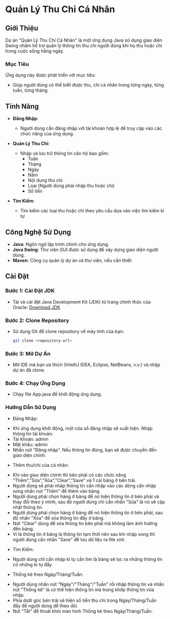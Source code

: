 # Quản Lý Thu Chi Cá Nhân

## Giới Thiệu

Dự án "Quản Lý Thu Chi Cá Nhân" là một ứng dụng Java sử dụng giao diện Swing nhằm hỗ trợ quản lý thông tin thu chi người dùng khi họ thu hoặc chi trong cuộc sống hằng ngày.

### Mục Tiêu

Ứng dụng này được phát triển với mục tiêu:
- Giúp người dùng có thể biết được thu, chi cá nhân trong từng ngày, từng tuần, từng tháng.

## Tính Năng

- **Đăng Nhập**: 
  - Người dùng cần đăng nhập với tài khoản hợp lệ để truy cập vào các chức năng của ứng dụng.
  
- **Quản Lý Thu Chi**: 
  - Nhập và lưu trữ thông tin căn hộ bao gồm:
    - Tuần
    - Tháng
    - Ngày
    - Năm
    - Nội dung thu chi
    - Loại (Người dùng phải nhập thu hoặc chi)
    - Số tiền

- **Tìm Kiếm**: 
  - Tìm kiếm các loại thu hoặc chi theo yêu cầu dựa vào việc tìm kiếm kí tự

## Công Nghệ Sử Dụng

- **Java**: Ngôn ngữ lập trình chính cho ứng dụng.
- **Java Swing**: Thư viện GUI được sử dụng để xây dựng giao diện người dùng.
- **Maven**: Công cụ quản lý dự án và thư viện, nếu cần thiết.

## Cài Đặt

### Bước 1: Cài Đặt JDK

- Tải và cài đặt Java Development Kit (JDK) từ trang chính thức của Oracle: [Download JDK](https://www.oracle.com/java/technologies/javase-jdk11-downloads.html)

### Bước 2: Clone Repository

- Sử dụng Git để clone repository về máy tính của bạn:
   ```bash
   git clone <repository-url>
### Bước 3: Mở Dự Án

- Mở IDE mà bạn ưa thích (IntelliJ IDEA, Eclipse, NetBeans, v.v.) và nhập dự án đã clone.

### Bước 4: Chạy Ứng Dụng
- Chạy file App.java để khởi động ứng dụng.

### Hướng Dẫn Sử Dụng
* Đăng Nhập:

- Khi ứng dụng khởi động, một cửa sổ đăng nhập sẽ xuất hiện. Nhập thông tin tài khoản:
- Tài khoản: admin
- Mật khẩu: admin
- Nhấn nút "Đăng nhập". Nếu thông tin đúng, bạn sẽ được chuyển đến giao diện chính.

* Thêm thu/chi của cá nhân:
- Khi vào giao diện chính thì bên phải có các chức năng "Thêm","Sửa","Xóa","Clear","Save" và 1 cái bảng ở bên trái.
- Người dùng sẽ phải nhập thông tin cần nhập vào các dòng cần nhập xong nhấn nút "Thêm" để thêm vào bảng.
- Người dùng phải chọn hàng ở bảng để nó hiện thông tin ở bên phải và thay đổi theo ý mình, sau đó người dùng chỉ cần nhấn "Sửa" là nó sẽ cập nhật thông tin.
- Người dùng phải chọn hàng ở bảng để nó hiện thông tin ở bên phải, sau đó nhấn "Xóa" để xóa thông tin đấy ở bảng.
- Nút "Clear" dùng để xóa thông tin bên phải mà không làm ảnh hưởng đến bảng.
- Vì là thông tin ở bảng là thông tin tạm thời nên sau khi nhập xong thì người dùng cần nhấn "Save" để lưu dữ liệu ra file xml.
 

* Tìm Kiếm:

- Người dùng chỉ cần nhập kí tự cần tìm là bảng sẽ lọc ra những thông tin có những kí tự đấy

* Thống kê theo Ngày/Tháng/Tuần:

- Người dùng nhấn nút "Ngày"/"Tháng"/"Tuần" rồi nhập thông tin và nhấn nút "Thống kê" là có thể hiện thông tin mà trùng khớp thông tin vừa nhập.
- Phía dưới góc bên trái sẽ hiện số tiền thu chi trong Ngày/Tháng/Tuần đấy để người dùng dễ theo dõi.
- Nút "Tắt" để thoát khỏi màn hình Thống kê theo Ngày/Tháng/Tuần.
